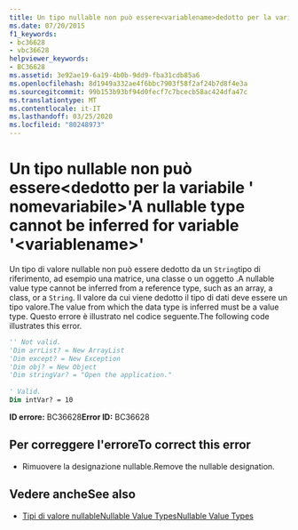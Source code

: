 ```yaml
---
title: Un tipo nullable non può essere<variablename>dedotto per la variabile '
ms.date: 07/20/2015
f1_keywords:
- bc36628
- vbc36628
helpviewer_keywords:
- BC36628
ms.assetid: 3e92ae19-6a19-4b0b-9dd9-fba31cdb85a6
ms.openlocfilehash: 8d1949a332ae4f6bbc7903f58f2af24b7d8f4e3a
ms.sourcegitcommit: 99b153b93bf94d0fecf7c7bcecb58ac424dfa47c
ms.translationtype: MT
ms.contentlocale: it-IT
ms.lasthandoff: 03/25/2020
ms.locfileid: "80248973"
---
```

# <a name="a-nullable-type-cannot-be-inferred-for-variable-variablename"></a><span data-ttu-id="0cb57-102">Un tipo nullable non può essere\<dedotto per la variabile ' nomevariabile>'</span><span class="sxs-lookup"><span data-stu-id="0cb57-102">A nullable type cannot be inferred for variable '\<variablename>'</span></span>
<span data-ttu-id="0cb57-103">Un tipo di valore nullable non può essere dedotto da un `String`tipo di riferimento, ad esempio una matrice, una classe o un oggetto .</span><span class="sxs-lookup"><span data-stu-id="0cb57-103">A nullable value type cannot be inferred from a reference type, such as an array, a class, or a `String`.</span></span> <span data-ttu-id="0cb57-104">Il valore da cui viene dedotto il tipo di dati deve essere un tipo valore.</span><span class="sxs-lookup"><span data-stu-id="0cb57-104">The value from which the data type is inferred must be a value type.</span></span> <span data-ttu-id="0cb57-105">Questo errore è illustrato nel codice seguente.</span><span class="sxs-lookup"><span data-stu-id="0cb57-105">The following code illustrates this error.</span></span>  
  
```vb  
'' Not valid.
'Dim arrList? = New ArrayList  
'Dim except? = New Exception  
'Dim obj? = New Object  
'Dim stringVar? = "Open the application."  
  
' Valid.  
Dim intVar? = 10  
```  
  
 <span data-ttu-id="0cb57-106">**ID errore:** BC36628</span><span class="sxs-lookup"><span data-stu-id="0cb57-106">**Error ID:** BC36628</span></span>  
  
## <a name="to-correct-this-error"></a><span data-ttu-id="0cb57-107">Per correggere l'errore</span><span class="sxs-lookup"><span data-stu-id="0cb57-107">To correct this error</span></span>  
  
- <span data-ttu-id="0cb57-108">Rimuovere la designazione nullable.</span><span class="sxs-lookup"><span data-stu-id="0cb57-108">Remove the nullable designation.</span></span>  
  
## <a name="see-also"></a><span data-ttu-id="0cb57-109">Vedere anche</span><span class="sxs-lookup"><span data-stu-id="0cb57-109">See also</span></span>

- [<span data-ttu-id="0cb57-110">Tipi di valore nullableNullable Value Types</span><span class="sxs-lookup"><span data-stu-id="0cb57-110">Nullable Value Types</span></span>](../../visual-basic/programming-guide/language-features/data-types/nullable-value-types.md)
